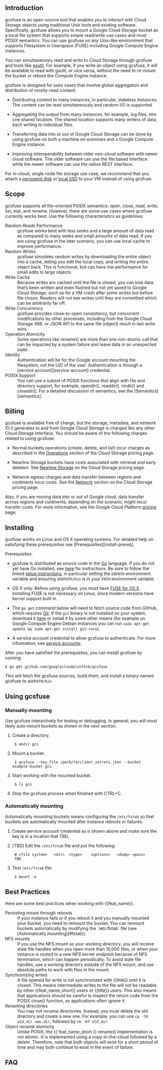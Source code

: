 ## Introduction

gcsfuse is an open-source tool that enables you to interact with Cloud Storage objects using traditional Unix tools and existing software. Specifically, gcsfuse allows you to mount a Google Cloud Storage bucket as a local file system that supports simple read/write use cases and most POSIX semantics. You can use gcsfuse on any Unix-like environment that supports Filesystem in Userspace (FUSE) including Google Compute Engine instances.

You can simultaneously read and write to Cloud Storage through gcsfuse and tools like [gsutil][gsutil-docs]. For example, if you write an object using gcsfuse, it will be available to read with gsutil, or vice versa, without the need to re-mount the bucket or reboot the Compute Engine instance.

gcsfuse is designed for uses cases that involve global aggregation and distribution of mostly-read content:

* Distributing content to many instances, in particular, stateless instances. The content can be read simultaneously and random I/O is supported.

* Aggregating the output from many instances, for example, log files, into one shared location. The shared location supports many writers of data, each writing to individual files.

* Transferring data into or out of Google Cloud Storage can be done by using gcsfuse on both a machine on-premises and a Google Compute Engine instance.

* Improving interoperability between older non-cloud software with newer cloud software.  The older software can use the file based interface while the newer software can use the native REST interface.

For in-cloud, single node file storage use case, we recommend that you attach a [persistent disk][persistent-docs] or [local SSD][ssd-docs] to your VM instead of using gcsfuse.

## Scope

gcsfuse supports all file-oriented POSIX semantics: open, close, read, write, list, stat, and rename. However, there are some use cases where gcsfuse currently works best. Use the following characteristics as guidelines:

<dl>
<dt>Random Reads Performance</dt>
<dd>gcsfuse works best with less seeks and a large amount of data read as compared to many seeks and small amounts of data read. If you are using gcsfuse in the later scenario, you can use local cache to improve performance.</dd>

<dt>Random Writes</dt>
<dd>gcsfuse simulates random writes by downloading the entire object into a cache, letting you edit the local copy, and writing the entire object back. This is functional, but can have low performance for small edits to large
objects.</dd>

<dt>Write Cache</dt>
<dd>Because writes are cached until the file is closed, you can lose data that’s been written and even flushed but not yet saved to Google Cloud Storage, such as for a VM crash after some writes but before file closes.  Readers will not see writes until they are committed which can be arbitrarily far off.</dd>

<dt>Write Concurrency</dt>
<dd>gcsfuse provides close-to-open consistency, but concurrent modifications by other processes, including from the Google Cloud Storage XML or JSON API to the same file (object) result in last write wins.</dd>

<dt>Operation Atomicity</dt>
<dd>Some operations like rename() are more than one non-atomic call that can be impacted by a system failure and leave data in an unexpected state.</dd>

<dt>Identity</dt>
<dd>Authentication will be for the Google account mounting the filesystem, not the UID of the user.  Authentication is through a [service account][service-account] credential.</dd>

<dt>POSIX Support</dt>
<dd>You can use a subset of POSIX functions that align with file and directory support, for example, opendir(), readdir(), rmdir() and closedir(). For a detailed discussion of semantics, see the [Semantics][semantics].</dd>
</dl>

## Billing

gcsfuse is available free of charge, but the storage, metadata, and network IO it generates to and from Google Cloud Storage is charged like any other Cloud Storage interface. You should be aware of the following charges related to using gcsfuse:

* Normal buckets operations (create, delete, and list) incur charges as described in the [Operations][pricing-ops] section of the Cloud Storage pricing page.

* Nearline Storage buckets have costs associated with retrieval and early deletion. See [Nearline Storage][pricing-nearline] on the Cloud Storage pricing page.

* Network egress charges and data transfer between regions and continents incur costs. See the [Network][pricing-network] section on the Cloud Storage pricing page.

Also, if you are moving data into or out of Google cloud, data transfer across regions and continents, depending on the scenario, might incur transfer costs. For more information, see the Google Cloud Platform
[pricing][pricing-cloud] page.

## Installing

gcsfuse works on  Linux and OS X operating systems. For detailed help on satisfying these prerequisites see [Prerequisites][install-prereq].

Prerequisites:

*   gcsfuse is distributed as source code in the [Go][go] language. If you do
    not yet have Go installed, see [here][go-install] for instructions. Be sure
    to follow the linked [setup instructions][go-setup], in particular setting
    the `GOPATH` environment variable and ensuring `$GOPATH/bin` is in your
    `PATH` environment variable.

*   OS X only: Before using gcsfuse, you must have [FUSE for OS X][osxfuse].
    Installing FUSE is not necessary on Linux, since modern versions have kernel
    support built in.

*   The `go get` command below will need to fetch source code from GitHub,
    which requires [Git][git]. If the `git` binary is not installed on your
    system, download it [here][git-download] or install it by some other means
    (for example on Google Compute Engine Debian instances you can run
    `sudo apt-get update && sudo apt-get install git-core`).

*   A service account credential to allow gcsfuse to authenticate. For more information, see
    [service accounts][service-account].
        
After you have satisfied the prerequisites, you can install gcsfuse by running:

    $ go get github.com/googlecloudplatform/gcsfuse

This will fetch the gcsfuse sources, build them, and install a binary named gcsfuse to `$GOPATH/bin`.

## Using gcsfuse

### Manually mounting

Use gcsfuse interactively for testing or debugging. In general, you will most likely auto-mount buckets as shown in the next section.

1. Create a directory.

        $ mkdir gcs

2. Mount a bucket.

        $ gcsfuse --key_file /path/to/client_secrets.json --bucket example-bucket gcs

3. Start working with the mounted bucket.

        $ ls gcs

4. Stop the gcsfuse process when finished with CTRL+C.


### Automatically mounting

Automatically mounting buckets means configuring the `/etc/fstab` so that buckets are automatically mounted after instance reboots or failures.

1. Create service account credential as is shown above and make sure the key is in a location that TBD.

2. [TBD] Edit the `/etc/fstab` file and put the following:

        # <file system>   <dir>  <type>    <options>   <dump> <pass>
        TBD

3. Test `/etc/fstab` file:

        $ mount -a

## Best Practices

Here are some best practices when working with {{feat_name}}.

<dl>
<dt>Persisting mount through reboots</dt>
<dd>
  If your instance fails or if you reboot it and you manually mounted your
  bucket, you need to remount the bucket. You can remount buckets
  automatically by modifying the `/etc/fstab` file (see
  [Automatically mounting](#fstab)).
</dd>
<dt>NFS mounts<dt>
<dd>
  If you use the NFS mount as your working directory, you will receive stale
  file handles when you open more than 10,000 files, or when your instance is
  routed to a new NFS server endpoint because of NFS termination, which can
  happen periodically. To avoid stale file handles, use a working directory
  outside of the NFS mount, and use absolute paths to work with files in the
  mount.
</dd>
<dt>Synchronizing writes</dt>
<dd>
  A file opened for write is not synchronized with {{title}} until it is
  closed. This means intermediate writes to the file will not be readable by
  other {{feat_name_short}} users or {{title}} users. This also means that
  applications should be careful to inspect the return code from the POSIX
  close() function, as applications often ignore it.
</dd>
<dt>Renaming directories</dt>
<dd>
  You may not rename directories. Instead, you must delete the old directory
  and create a new one. For example, you can use <code>cp -lR <var
  class="apiparam">old_dir</var> <var class="apiparam">new_dir</var></code>,
  followed by <code>rm -Rf <var class="apiparam">old_dir</var></code>.
</dd>
<dt>Object rename atomicity</dt>
<dd>
  Unlike POSIX, the {{ feat_name_short }} rename() implementation is not
  atomic. It is implemented using a copy-in-the-cloud followed by a delete.
  Therefore, note that both objects will exist for a short period of time and
  may both continue to exist in the event of failure.
</dd>
</dl>

## FAQ

[gsutil-docs]: https://cloud.google.com/storage/docs/gsutil
[persistent-docs]: https://cloud.google.com/compute/docs/disks/persistent-disks
[ssd-docs]: https://cloud.google.com/compute/docs/disks/local-ssd
[service-account]: https://cloud.google.com/storage/docs/authentication#service_accounts
[semantics]: https://github.com/GoogleCloudPlatform/gcsfuse/blob/master/docs/semantics.md
[pricing-ops]: https://cloud.google.com/storage/pricing#operations-pricing
[pricing-nearline]: https://cloud.google.com/storage/pricing#nearline-pricing
[pricing-network]: https://cloud.google.com/storage/pricing#network-pricing
[pricing-cloud]: https://cloud.google.com/pricing
[go]: http://golang.org/
[go-install]: http://golang.org/doc/install
[go-setup]: http://golang.org/doc/code.html
[osxfuse]: https://osxfuse.github.io/
[git]: http://git-scm.com/
[git-download]: http://git-scm.com/downloads
